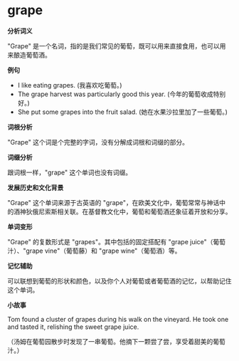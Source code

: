 # grape

**分析词义**

  

"Grape" 是一个名词，指的是我们常见的葡萄，既可以用来直接食用，也可以用来酿造葡萄酒。

  

**例句**

  

*   I like eating grapes. (我喜欢吃葡萄。)
*   The grape harvest was particularly good this year. (今年的葡萄收成特别好。)
*   She put some grapes into the fruit salad. (她在水果沙拉里加了一些葡萄。)

  

**词根分析**

  

"Grape" 这个词是个完整的字词，没有分解成词根和词缀的部分。

  

**词缀分析**

  

跟词根一样，"grape" 这个单词也没有词缀。

  

**发展历史和文化背景**

  

"Grape" 这个单词来源于古英语的 "grape"，在欧美文化中，葡萄常常与神话中的酒神狄俄尼索斯相关联。在基督教文化中，葡萄和葡萄酒还象征着开放和分享。

  

**单词变形**

  

"Grape" 的复数形式是 "grapes"。其中包括的固定搭配有 "grape juice"（葡萄汁）、"grape vine"（葡萄藤）和 "grape wine"（葡萄酒）等。

  

**记忆辅助**

  

可以联想到葡萄的形状和颜色，以及你个人对葡萄或者葡萄酒的记忆，以帮助记住这个单词。

  

**小故事**

  

Tom found a cluster of grapes during his walk on the vineyard. He took one and tasted it, relishing the sweet grape juice.

  

（汤姆在葡萄园散步时发现了一串葡萄。他摘下一颗尝了尝，享受着甜美的葡萄汁。）
